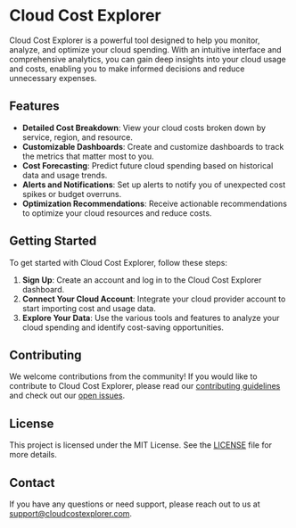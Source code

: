 # Cloud Cost Explorer

Cloud Cost Explorer is a powerful tool designed to help you monitor, analyze, and optimize your cloud spending. With an intuitive interface and comprehensive analytics, you can gain deep insights into your cloud usage and costs, enabling you to make informed decisions and reduce unnecessary expenses.

## Features

- **Detailed Cost Breakdown**: View your cloud costs broken down by service, region, and resource.
- **Customizable Dashboards**: Create and customize dashboards to track the metrics that matter most to you.
- **Cost Forecasting**: Predict future cloud spending based on historical data and usage trends.
- **Alerts and Notifications**: Set up alerts to notify you of unexpected cost spikes or budget overruns.
- **Optimization Recommendations**: Receive actionable recommendations to optimize your cloud resources and reduce costs.

## Getting Started

To get started with Cloud Cost Explorer, follow these steps:

1. **Sign Up**: Create an account and log in to the Cloud Cost Explorer dashboard.
2. **Connect Your Cloud Account**: Integrate your cloud provider account to start importing cost and usage data.
3. **Explore Your Data**: Use the various tools and features to analyze your cloud spending and identify cost-saving opportunities.

## Contributing

We welcome contributions from the community! If you would like to contribute to Cloud Cost Explorer, please read our [contributing guidelines](CONTRIBUTING.md) and check out our [open issues](https://github.com/your-repo/issues).

## License

This project is licensed under the MIT License. See the [LICENSE](LICENSE) file for more details.

## Contact

If you have any questions or need support, please reach out to us at support@cloudcostexplorer.com.
